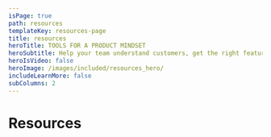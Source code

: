 ```yaml
---
isPage: true
path: resources
templateKey: resources-page
title: resources
heroTitle: TOOLS FOR A PRODUCT MINDSET
heroSubtitle: Help your team understand customers, get the right features to market quickly, and grow your company
heroIsVideo: false
heroImage: /images/included/resources_hero/
includeLearnMore: false
subColumns: 2
---
```

# Resources
